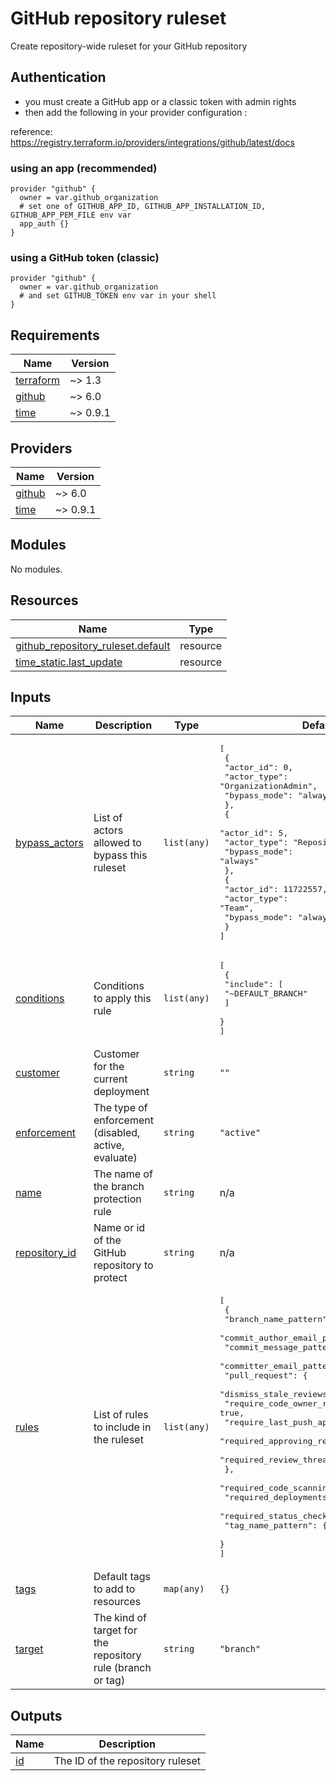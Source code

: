 # GitHub repository ruleset

Create repository-wide ruleset for your GitHub repository

## Authentication

- you must create a GitHub app or a classic token with admin rights
- then add the following in your provider configuration :

reference: https://registry.terraform.io/providers/integrations/github/latest/docs

### using an app (recommended)

```hcl
provider "github" {
  owner = var.github_organization
  # set one of GITHUB_APP_ID, GITHUB_APP_INSTALLATION_ID, GITHUB_APP_PEM_FILE env var
  app_auth {}
}
```

### using a GitHub token (classic)

```hcl
provider "github" {
  owner = var.github_organization
  # and set GITHUB_TOKEN env var in your shell
}
```

<!-- BEGINNING OF PRE-COMMIT-TERRAFORM DOCS HOOK -->
## Requirements

| Name | Version |
|------|---------|
| <a name="requirement_terraform"></a> [terraform](#requirement\_terraform) | ~> 1.3 |
| <a name="requirement_github"></a> [github](#requirement\_github) | ~> 6.0 |
| <a name="requirement_time"></a> [time](#requirement\_time) | ~> 0.9.1 |

## Providers

| Name | Version |
|------|---------|
| <a name="provider_github"></a> [github](#provider\_github) | ~> 6.0 |
| <a name="provider_time"></a> [time](#provider\_time) | ~> 0.9.1 |

## Modules

No modules.

## Resources

| Name | Type |
|------|------|
| [github_repository_ruleset.default](https://registry.terraform.io/providers/integrations/github/latest/docs/resources/repository_ruleset) | resource |
| [time_static.last_update](https://registry.terraform.io/providers/hashicorp/time/latest/docs/resources/static) | resource |

## Inputs

| Name | Description | Type | Default | Required |
|------|-------------|------|---------|:--------:|
| <a name="input_bypass_actors"></a> [bypass\_actors](#input\_bypass\_actors) | List of actors allowed to bypass this ruleset | `list(any)` | <pre>[<br>  {<br>    "actor_id": 0,<br>    "actor_type": "OrganizationAdmin",<br>    "bypass_mode": "always"<br>  },<br>  {<br>    "actor_id": 5,<br>    "actor_type": "RepositoryRole",<br>    "bypass_mode": "always"<br>  },<br>  {<br>    "actor_id": 11722557,<br>    "actor_type": "Team",<br>    "bypass_mode": "always"<br>  }<br>]</pre> | no |
| <a name="input_conditions"></a> [conditions](#input\_conditions) | Conditions to apply this rule | `list(any)` | <pre>[<br>  {<br>    "include": [<br>      "~DEFAULT_BRANCH"<br>    ]<br>  }<br>]</pre> | no |
| <a name="input_customer"></a> [customer](#input\_customer) | Customer for the current deployment | `string` | `""` | no |
| <a name="input_enforcement"></a> [enforcement](#input\_enforcement) | The type of enforcement (disabled, active, evaluate) | `string` | `"active"` | no |
| <a name="input_name"></a> [name](#input\_name) | The name of the branch protection rule | `string` | n/a | yes |
| <a name="input_repository_id"></a> [repository\_id](#input\_repository\_id) | Name or id of the GitHub repository to protect | `string` | n/a | yes |
| <a name="input_rules"></a> [rules](#input\_rules) | List of rules to include in the ruleset | `list(any)` | <pre>[<br>  {<br>    "branch_name_pattern": {},<br>    "commit_author_email_pattern": {},<br>    "commit_message_pattern": {},<br>    "committer_email_pattern": {},<br>    "pull_request": {<br>      "dismiss_stale_reviews_on_push": false,<br>      "require_code_owner_review": true,<br>      "require_last_push_approval": false,<br>      "required_approving_review_count": 1,<br>      "required_review_thread_resolution": true<br>    },<br>    "required_code_scanning": {},<br>    "required_deployments": {},<br>    "required_status_checks": {},<br>    "tag_name_pattern": {}<br>  }<br>]</pre> | no |
| <a name="input_tags"></a> [tags](#input\_tags) | Default tags to add to resources | `map(any)` | `{}` | no |
| <a name="input_target"></a> [target](#input\_target) | The kind of target for the repository rule (branch or tag) | `string` | `"branch"` | no |

## Outputs

| Name | Description |
|------|-------------|
| <a name="output_id"></a> [id](#output\_id) | The ID of the repository ruleset |
<!-- END OF PRE-COMMIT-TERRAFORM DOCS HOOK -->
